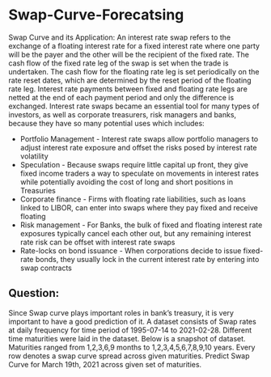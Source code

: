 # Swap-Curve-Forecatsing

Swap Curve and its Application:
An interest rate swap refers to the exchange of a floating interest rate for a fixed interest rate where one party will be the payer and the other will be the recipient of the fixed rate. The cash flow of the fixed rate leg of the swap is set when the trade is undertaken. The cash flow for the floating rate leg is set periodically on the rate reset dates, which are determined by the reset period of the floating rate leg. Interest rate payments between fixed and floating rate legs are netted at the end of each payment period and only the difference is exchanged.
Interest rate swaps became an essential tool for many types of investors, as well as corporate treasurers, risk managers and banks, because they have so many potential uses which includes:
-	Portfolio Management - Interest rate swaps allow portfolio managers to adjust interest rate exposure and offset the risks posed by interest rate volatility
-	Speculation - Because swaps require little capital up front, they give fixed income traders a way to speculate on movements in interest rates while potentially avoiding the cost of long and short positions in Treasuries
-	Corporate finance - Firms with floating rate liabilities, such as loans linked to LIBOR, can enter into swaps where they pay fixed and receive floating
-	Risk management - For Banks, the bulk of fixed and floating interest rate exposures typically cancel each other out, but any remaining interest rate risk can be offset with interest rate swaps
-	Rate-locks on bond issuance - When corporations decide to issue fixed-rate bonds, they usually lock in the current interest rate by entering into swap contracts
## Question:
Since Swap curve plays important roles in bank’s treasury, it is very important to have a good prediction of it. A dataset consists of Swap rates at daily frequency for time period of 1995-07-14 to 2021-02-28. Different time maturities were laid in the dataset. Below is a snapshot of dataset. Maturities ranged from 1,2,3,6,9 months to 1,2,3,4,5,6,7,8,9,10 years. Every row denotes a swap curve spread across given maturities.  Predict Swap Curve for March 19th, 2021 across given set of maturities. 

